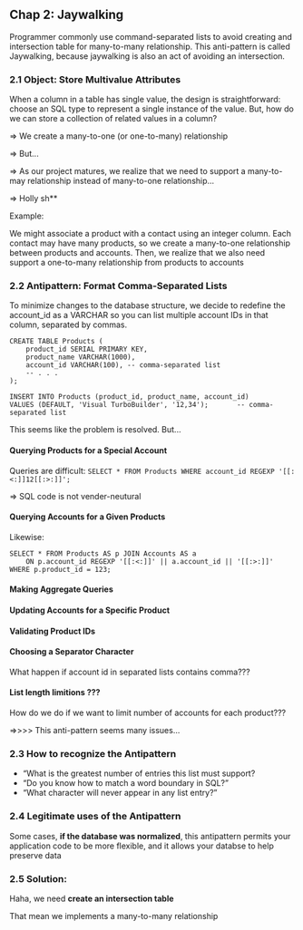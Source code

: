 ## Chap 2: Jaywalking

Programmer commonly use command-separated lists to avoid creating and intersection table for many-to-many relationship. This anti-pattern is called Jaywalking, because jaywalking is also an act of avoiding an intersection.

### 2.1 Object: Store Multivalue Attributes

When a column in a table has single value, the design is straightforward: choose an SQL type to represent a single instance of the value.
But, how do we can store a collection of related values in a column?

=> We create a many-to-one (or one-to-many) relationship

=> But...

=> As our project matures, we realize that we need to support a many-to-may relationship instead of many-to-one relationship...

=> Holly sh**

Example: 

We might associate a product with a contact using an integer column. Each contact may have many products, so we create a many-to-one relationship between products and accounts. Then, we realize that we also need support a one-to-many relationship from products to accounts

### 2.2 Antipattern: Format Comma-Separated Lists

To minimize changes to the database structure, we decide to redefine the account_id as a VARCHAR so you can list multiple account IDs in that column, separated by commas.
```
CREATE TABLE Products (
	product_id SERIAL PRIMARY KEY,
	product_name VARCHAR(1000),
	account_id VARCHAR(100), -- comma-separated list
	-- . . .
);

INSERT INTO Products (product_id, product_name, account_id)
VALUES (DEFAULT, 'Visual TurboBuilder', '12,34');		-- comma-separated list
```

This seems like the problem is resolved. But...

#### Querying Products for a Special Account

Queries are difficult:
```SELECT * FROM Products WHERE account_id REGEXP '[[:<:]]12[[:>:]]';```

=> SQL code is not vender-neutural

#### Querying Accounts for a Given Products
Likewise:
```
SELECT * FROM Products AS p JOIN Accounts AS a
	ON p.account_id REGEXP '[[:<:]]' || a.account_id || '[[:>:]]'
WHERE p.product_id = 123;
```

#### Making Aggregate Queries

#### Updating Accounts for a Specific Product

#### Validating Product IDs

#### Choosing a Separator Character
What happen if account id in separated lists contains comma???

#### List length limitions ???
How do we do if we want to limit number of accounts for each product???

=>>>>  This anti-pattern seems many issues...

### 2.3 How to recognize the Antipattern
* “What is the greatest number of entries this list must support?
* “Do you know how to match a word boundary in SQL?”
* “What character will never appear in any list entry?”

### 2.4 Legitimate uses of the Antipattern

Some cases, **if the database was normalized**, this antipattern permits your application code to be more flexible, and it allows your databse to help preserve data 

### 2.5 Solution: 
Haha, we need **create an intersection table**

That mean we implements a many-to-many relationship










